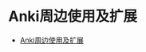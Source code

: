 # Anki周边使用及扩展

<!--ts-->
* [Anki周边使用及扩展](#anki周边使用及扩展)

<!-- Created by https://github.com/ekalinin/github-markdown-toc -->
<!-- Added by: runner, at: Fri Jul 15 07:44:44 UTC 2022 -->

<!--te-->

